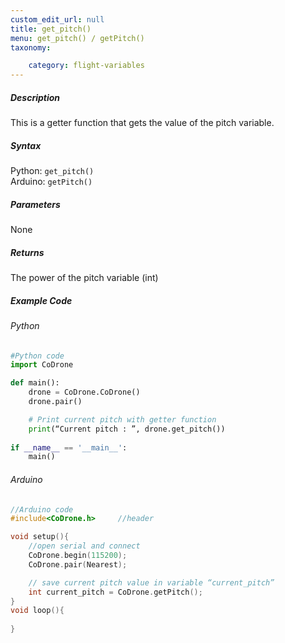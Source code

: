 ```yaml
---
custom_edit_url: null
title: get_pitch()
menu: get_pitch() / getPitch()
taxonomy:

	category: flight-variables
---
```


##### Description

This is a getter function that gets the value of the pitch variable.

##### Syntax
Python: ```get_pitch()```<br />
Arduino: ```getPitch()```

##### Parameters

None

##### Returns

The power of the pitch variable (int)

##### Example Code
###### Python
```python
#Python code
import CoDrone

def main():
	drone = CoDrone.CoDrone()
	drone.pair()

	# Print current pitch with getter function
	print(“Current pitch : ”, drone.get_pitch())
	
if __name__ == '__main__':
	main()

```
###### Arduino
```c
//Arduino code
#include<CoDrone.h>		//header

void setup(){
	//open serial and connect
	CoDrone.begin(115200);
	CoDrone.pair(Nearest);

	// save current pitch value in variable “current_pitch”
	int current_pitch = CoDrone.getPitch(); 
}
void loop(){
	
}
```